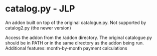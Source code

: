 # catalog.py - JLP
An addon built on top of the original catalogue.py. 
Not supported by catalog2.py (the newer version)

Access the addon from the /addon directory. The original catalogue.py should be in PATH or in the same directory as the addon being run.
Additional features: month-by-month payment calculations
